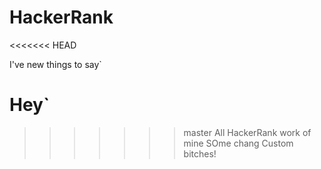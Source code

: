 # HackerRank

<<<<<<< HEAD

I've new things to say`


Hey`
=======
>>>>>>> master
All HackerRank work of mine
SOme chang
Custom bitches!
